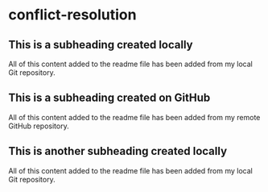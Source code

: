 # conflict-resolution

## This is a subheading created locally

All of this content added to the readme file has been added from my local Git repository. 

## This is a subheading created on GitHub

All of this content added to the readme file has been added from my remote GitHub repository.

## This is another subheading created locally 

All of this content added to the readme file has been added from my local Git repository. 
